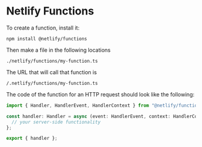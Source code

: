 # Netlify Functions

To create a function, install it:
```shell
npm install @netlify/functions
```

Then make a file in the following locations
```
./netlify/functions/my-function.ts
```


The URL that will call that function is
```
/.netlify/functions/my-function.ts
```

The code of the function for an HTTP request should look like the following:
```typescript
import { Handler, HandlerEvent, HandlerContext } from "@netlify/functions";

const handler: Handler = async (event: HandlerEvent, context: HandlerContext) => {
  // your server-side functionality
};

export { handler };
```